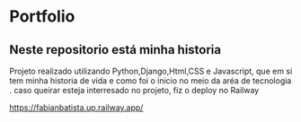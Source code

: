 # Portfolio
<h2>Neste repositorio está minha historia</h2>

Projeto realizado utilizando Python,Django,Html,CSS e Javascript,
que em si tem minha historia de vida e como foi o inicio no meio da aréa de tecnologia .
caso queirar esteja interresado no projeto, fiz o deploy no Railway 

https://fabianbatista.up.railway.app/
